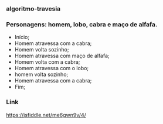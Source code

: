 ### algoritmo-travesia
### Personagens: homem, lobo, cabra e maço de alfafa.

- Início;
- Homem atravessa com a cabra;
- Homem volta sozinho;
- Homem atravessa com maço de alfafa;
- Homem volta com a cabra;
- Homem atravessa com o lobo;
- homem volta sozinho;
- Homem atravessa com a cabra;
- Fim;


### Link 

https://jsfiddle.net/me6gwn9v/4/